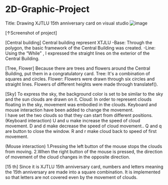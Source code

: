 # 2D-Graphic-Project
Title: Drawing XJTLU 15th anniversary card on visual studio
![image](https://github.com/MIJI-H/2D-Graphic-Project/assets/71619429/2ed4ab17-1580-4c7a-9b33-fd3ce1b707b1)


[↑Screenshot of project] 

[Central building]
Central building represent XTJLU
-Base: Through the polygon, the basic framework of the Central Building was created.
-Line: Using the “While” , I expressed the straight lines on the exterior of the Central Building.

[Tree, Flower]
Because there are trees and flowers around the Central Building, put them in a congratulatory card.
Tree:  It's a combination of squares and circles.
Flower: Flowers were drawn through six circles and straight lines.
Flowers of different heights were made through translatef().

[Sky]
To express the sky, the background color is set to be similar to the sky and the sun clouds are drawn on it.
Cloud: In order to represent clouds floating in the sky, movement was embodied in the clouds.
Keyboard and mouse interaction have been added to change the movement.        
I have set the two clouds so that they can start from different positions.
(Keyboard interaction) 
U and u make increase the speed of cloud movement.
D and d make decrease the speed of cloud movement..
Q and q  are button to close the window.
R and r make cloud back to speed of first movement.

(Mouse interaction) 
1.Pressing the left button of the mouse stops the clouds from moving.
2.When the right button of the mouse is pressed, the direction of movement of the cloud changes in the opposite direction.

[15 th] 
Since it is XJTLU 15th anniversary card, numbers and letters meaning the 15th anniversary are made into a square combination.
It is implemented so that letters are not covered even by the movement of clouds.
